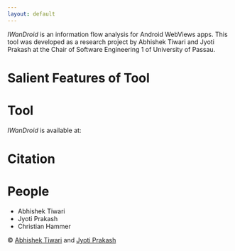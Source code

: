 ```yaml
---
layout: default
---
```


*IWanDroid* is an information flow analysis for Android WebViews apps. This tool was developed as a research project by Abhishek Tiwari and Jyoti Prakash at the Chair of Software Engineering 1 of University of Passau. 


# Salient Features of Tool  


# Tool
*IWanDroid* is available at:

# Citation

# People

- Abhishek Tiwari
- Jyoti Prakash
- Christian Hammer

&copy; [Abhishek Tiwari](https://sites.google.com/view/dr-abhishek-tiwari/home) and [Jyoti Prakash](https://jpksh90.github.io)
